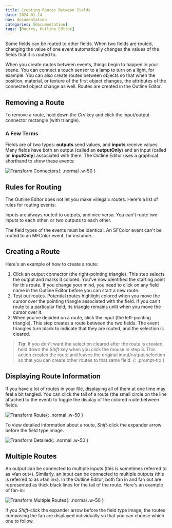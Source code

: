 ```yaml
---
title: Creating Routes Between Fields
date: 2024-01-14
nav: documentation
categories: [documentation]
tags: [Routes, Outline Editor]
---
```

Some fields can be routed to other fields. When two fields are routed, changing the value of one event automatically changes the values of the fields that it is routed to.

When you create routes between events, things begin to happen in your scene. You can connect a touch sensor to a lamp to turn on a light, for example. You can also create routes between objects so that when the position, material, or texture of the first object changes, the attributes of the connected object change as well. Routes are created in the Outline Editor.

## Removing a Route

To remove a route, hold down the *Ctrl* key and click the input/output connector rectangle (with triangle).

### A Few Terms

Fields are of two types: **outputs** send values, and **inputs** receive values. Many fields have both an output (called an **outputOnly**) and an input (called an **inputOnly**) associated with them. The Outline Editor uses a graphical shorthand to show these events:

![Transform Connectors](/assets/img/documentation/transform-connectors.png){: .normal .w-50 }

## Rules for Routing

The Outline Editor does not let you make »illegal« routes. Here's a list of rules for routing events:

Inputs are always routed to outputs, and vice versa. You can't route two inputs to each other, or two outputs to each other.

The field types of the events must be identical. An SFColor event can't be routed to an MFColor event, for instance.

## Creating a Route

Here's an example of how to create a route:

1. Click an output connector (the right-pointing triangle).
  This step selects the output and marks it colored. You've now identified the starting point for this route. If you change your mind, you need to click on any field name in the Outline Editor before you can start a new route.
2. Test out routes. Potential routes highlight colored when you move the cursor over the pointing triangle associated with the field. If you can't route to a particular field, its triangle remains unlit when you move the cursor over it.
3. When you've decided on a route, click the input (the left-pointing triangle).
  This step creates a route between the two fields. The event triangles turn black to indicate that they are routed, and the selection is cleared.

>**Tip**: If you don't want the selection cleared after the route is created, hold down the *Shift* key when you click the mouse in step 3. This action creates the route and leaves the original input/output selection so that you can create other routes to that same field.
{: .prompt-tip }

## Displaying Route Information

If you have a lot of routes in your file, displaying all of them at one time may feel a bit tangled. You can click the tail of a route (the small circle on the line attached to the event) to toggle the display of the colored route between fields.

![Transform Route](/assets/img/documentation/transform-route.png){: .normal .w-50 }

To view detailed information about a route, *Shift*-click the expander arrow before the field type image.

![Transform Detailed](/assets/img/documentation/transform-detailed.png){: .normal .w-50 }

## Multiple Routes

An output can be connected to multiple inputs (this is sometimes referred to as »fan out«). Similarly, an input can be connected to multiple outputs (this is referred to as »fan in«). In the Outline Editor, both fan in and fan out are represented as thick black lines for the tail of the route. Here's an example of fan-in:

![Transform Multiple Routes](/assets/img/documentation/transform-multiple-routes.png){: .normal .w-50 }

If you *Shift*-click the expander arrow before the field type image, the routes composing the fan are displayed individually so that you can choose which one to follow.

